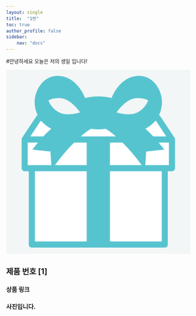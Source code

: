 ```yaml
---
layout: single
title:  "1번"
toc: true
author_profile: false
sidebar:
    nav: "docs"
---
```


#안녕하세요 오늘은 저의 생일 입니다!

![mint5](../images/2024-03-18-first/mint5.png)

## 제품 번호 [1]



### 상품 링크

### 사진입니다.

